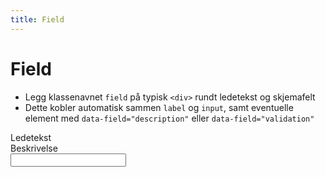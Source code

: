 ```yaml
---
title: Field
---
```


# Field <mark data-badge="Alfa"></mark>

- Legg klassenavnet `field` på typisk `<div>` rundt ledetekst og skjemafelt
- Dette kobler automatisk sammen `label` og `input`, samt eventuelle element med `data-field="description"` eller  `data-field="validation"`

<Story layout="grid">
<div class="styles.field">
  <label>Ledetekst</label>
  <div data-field="description">Beskrivelse</div>
  <input type="text" class="styles.input" />
</div>
</Story>